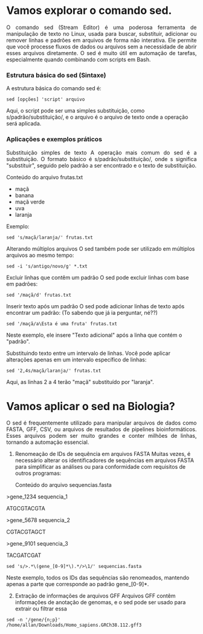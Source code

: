 # Vamos explorar o comando sed.

<p align="justify">O comando sed (Stream Editor) é uma poderosa ferramenta de manipulação de texto no Linux, usada para buscar, substituir, adicionar ou remover linhas e padrões em arquivos de forma não interativa. Ele permite que você processe fluxos de dados ou arquivos sem a necessidade de abrir esses arquivos diretamente. O sed é muito útil em automação de tarefas, especialmente quando combinando com scripts em Bash.</p>

### Estrutura básica do sed (Sintaxe)
A estrutura básica do comando sed é:
```
sed [opções] 'script' arquivo
```
Aqui, o script pode ser uma simples substituição, como s/padrão/substituição/, e o arquivo é o arquivo de texto onde a operação será aplicada.

### Aplicações e exemplos práticos
<p align="justify">Substituição simples de texto A operação mais comum do sed é a substituição. O formato básico é s/padrão/substituição/, onde s significa "substituir", seguido pelo padrão a ser encontrado e o texto de substituição.</p>

Conteúdo do arquivo frutas.txt
- maçã
- banana
- maçã verde
- uva
- laranja

Exemplo:
```
sed 's/maçã/laranja/' frutas.txt
```
Alterando múltiplos arquivos O sed também pode ser utilizado em múltiplos arquivos ao mesmo tempo:

```
sed -i 's/antigo/novo/g' *.txt
```
Excluir linhas que contêm um padrão O sed pode excluir linhas com base em padrões:

```
sed '/maçã/d' frutas.txt
```

Inserir texto após um padrão O sed pode adicionar linhas de texto após encontrar um padrão: (To sabendo que já ia perguntar, né??)

```
sed '/maçã/a\Esta é uma fruta' frutas.txt
```
Neste exemplo, ele insere "Texto adicional" após a linha que contém o "padrão".

Substituindo texto entre um intervalo de linhas. Você pode aplicar alterações apenas em um intervalo específico de linhas:

```
sed '2,4s/maçã/laranja/' frutas.txt
```
Aqui, as linhas 2 a 4 terão "maçã" substituído por "laranja".

# Vamos aplicar o sed na Biologia?
<p align="justify">O sed é frequentemente utilizado para manipular arquivos de dados como FASTA, GFF, CSV, ou arquivos de resultados de pipelines bioinformáticos. Esses arquivos podem ser muito grandes e conter milhões de linhas, tornando a automação essencial.</p>

  1. Renomeação de IDs de sequência em arquivos FASTA Muitas vezes, é necessário alterar os identificadores de sequências em arquivos FASTA para simplificar as análises ou para conformidade com requisitos de outros programas: </p>
Conteúdo do arquivo sequencias.fasta
<p>>gene_1234 sequencia_1</p>
<p>ATGCGTACGTA</p>
<p>>gene_5678 sequencia_2</p>
<p>CGTACGTAGCT</p>
<p>>gene_9101 sequencia_3</p>
<p>TACGATCGAT</p>

```
sed 's/>.*\(gene_[0-9]*\).*/>\1/' sequencias.fasta
```
Neste exemplo, todos os IDs das sequências são renomeados, mantendo apenas a parte que corresponde ao padrão gene_[0-9]*.

2. Extração de informações de arquivos GFF Arquivos GFF contêm informações de anotação de genomas, e o sed pode ser usado para extrair ou filtrar essa

```
sed -n '/gene/{n;p}' /home/allan/Downloads/Homo_sapiens.GRCh38.112.gff3
```


